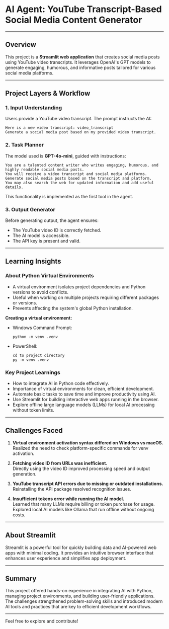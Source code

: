 

# AI Agent: YouTube Transcript-Based Social Media Content Generator

***

## Overview

This project is a **Streamlit web application** that creates social media posts using YouTube video transcripts. It leverages OpenAI's GPT models to generate engaging, humorous, and informative posts tailored for various social media platforms.

***

## Project Layers & Workflow

### 1. Input Understanding  
Users provide a YouTube video transcript. The prompt instructs the AI:  
```
Here is a new video transcript: video_transcript
Generate a social media post based on my provided video transcript.
```

### 2. Task Planner  
The model used is **GPT-4o-mini**, guided with instructions:  
```
You are a talented content writer who writes engaging, humorous, and highly readable social media posts.  
You will receive a video transcript and social media platforms.  
Generate social media posts based on the transcript and platform.  
You may also search the web for updated information and add useful details.
```

This functionality is implemented as the first tool in the agent.

### 3. Output Generator  
Before generating output, the agent ensures:  
- The YouTube video ID is correctly fetched.  
- The AI model is accessible.  
- The API key is present and valid.

***

## Learning Insights

### About Python Virtual Environments  
- A virtual environment isolates project dependencies and Python versions to avoid conflicts.  
- Useful when working on multiple projects requiring different packages or versions.  
- Prevents affecting the system's global Python installation.  

**Creating a virtual environment:**  
- Windows Command Prompt:  
  ```
  python -m venv .venv
  ```
- PowerShell:  
  ```
  cd to project directory  
  py -m venv .venv
  ```

### Key Project Learnings  
- How to integrate AI in Python code effectively.  
- Importance of virtual environments for clean, efficient development.  
- Automate basic tasks to save time and improve productivity using AI.  
- Use Streamlit for building interactive web apps running in the browser.  
- Explore offline large language models (LLMs) for local AI processing without token limits.

***

## Challenges Faced

1. **Virtual environment activation syntax differed on Windows vs macOS.**  
   Realized the need to check platform-specific commands for venv activation.

2. **Fetching video ID from URLs was inefficient.**  
   Directly using the video ID improved processing speed and output generation.

3. **YouTube transcript API errors due to missing or outdated installations.**  
   Reinstalling the API package resolved recognition issues.

4. **Insufficient tokens error while running the AI model.**  
   Learned that many LLMs require billing or token purchase for usage.  
   Explored local AI models like Ollama that run offline without ongoing costs.

***

## About Streamlit

Streamlit is a powerful tool for quickly building data and AI-powered web apps with minimal coding. It provides an intuitive browser interface that enhances user experience and simplifies app deployment.

***

## Summary

This project offered hands-on experience in integrating AI with Python, managing project environments, and building user-friendly applications. The challenges strengthened problem-solving skills and introduced modern AI tools and practices that are key to efficient development workflows.

***

Feel free to explore and contribute!












